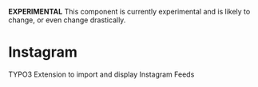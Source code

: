 **EXPERIMENTAL** This component is currently experimental and is
likely to change, or even change drastically.

# Instagram
TYPO3 Extension to import and display Instagram Feeds
